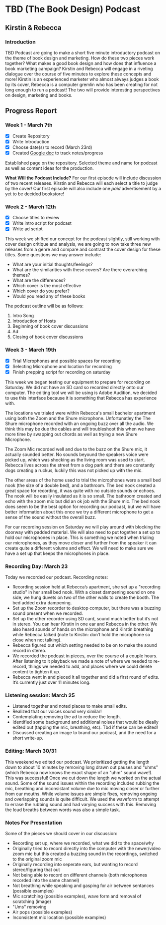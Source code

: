 # TBD (The Book Design) Podcast
## Kirstin & Rebecca 

### Introduction 
TBD Podcast are going to make a short five minute introductory podcast on the theme of book design and marketing. How do these two pieces work together? What makes a good book design and how does that influence a book marketing campaign? Kirstin and Rebecca will engage in a riveting dialogue over the course of five minutes to explore these concepts and more! Kirstin is an experienced marketer who almost always judges a book by its cover, Rebecca is a computer gremlin who has been creating for not long enough to run a podcast! The two will provide interesting perspectives on design, marketing and books. 

## Progress Report

### Week 1 - March 7th

- [x] Create Repository 
- [x] Write Introduction
- [x] Choose date(s) to record (March 23rd) 
- [x] Created [Google doc](https://docs.google.com/document/d/1wKqAWS8fh4DGoO0PELuPed_d3MSZxlmtmH4egvL7T3I/edit?usp=sharing) to track notes/progress

Established page on the repository. Selected theme and name for podcast as well as content ideas for the production.

**What Will the Podcast Include?**
For our first episode will include discussion of two recent releases. Kirstin and Rebecca will each select a title to judge by the cover! Our first episode will also include one *paid* advertisement by a yet to be decided bookstore!

### Week 2 - March 12th

- [x] Choose titles to review
- [x] Write intro script for podcast
- [x] Write ad script

This week we shifted our concept for the podcast slightly, still working with cover design critique and analysis, we are going to now take three new releases from a genre and compare and contrast the cover design for these titles. Some questions we may answer include:

<ul>
     <li>What are your initial thoughts/feelings?</li> 
      <li>What are the similarities with these covers? Are there overarching themes?</li>
      <li>What are the differences?</li>
      <li>Which cover is the most effective</li>
      <li>Which cover do you prefer?</li>
      <li>Would you read any of these books</li>
</ul>

The podcast outline will be as follows:
<ol>
      <li>Intro Song</li>
      <li>Introduction of Hosts</li>
      <li>Beginning of book cover discussions</li>
      <li>Ad</li>
      <li>Closing of book cover discussions</li>
</ol>

### Week 3 - March 19th
- [x] Trial Microphones and possible spaces for recording
- [x] Selecting Microphone and location for recording
- [x] Finish prepping script for recording on saturday

This week we began testing our equipment to prepare for recording on Saturday. We did not have an SD card so recorded directly onto our computer. The editing tool we will be using is Adobe Audition, we decided to use this interface because it is something that Rebecca has experience with. 

The locations we trialed were within Rebecca's small bachelor apartment using both the Zoom and the Shure microphone. Unfortunatley the The Shure microphone recorded with an ongoing buzz over all the audio. We think this may be due the cables and will troubleshoot this when we have more time by swapping out chords as well as trying a new Shure Microphone. 

The Zoom Mic recorded well and due to the buzz on the Shure mic, it actually sounded better. No sounds beyound the speakers voice were picked up, which was shocking as the living room was used to start. Rebecca lives across the street from a dog park and there are constantly dogs creating a ruckus, luckily this was not picked up with the mic. 

The other areas of the home used to trial the microphones were a small bed nook (the size of a double bed), and a bathroom. The bed nook created a great space for recording, it was quite with no outside sounds or echoes. The nook will be easily insulated as it is so small. The bathroom created and echo with the zoom mic but did an ok job with the Shure mic. The bed nook does seem to be the best option for recording our podcast, but we will have better information about this once we try a different microphone to get a sense of the sound without the overall buzz. 

For our recording session on Saturday we will play around with blocking the doorway with padded material. We will also need to put together a set up to hold our microphones in place. This is something we noted when trialing our microphones, as they move closer and further from the speaker it can create quite a different volume and effect. We will need to make sure we have a set up that keeps the microphones in place. 

### Recording Day: March 23

Today we recorded our podcast. 
Recording notes:
 
- Recording session held at Rebecca’s apartment, she set up a "recording studio" in her small bed nook. With a closet dampening sound on one side, we hung duvets on two of the other walls to create the booth. The bed added extra dampening.
- Set up the Zoom recorder to desktop computer, but there was a buzzing sound present when we recorded.
- Set up the other recorder using SD card, sound much better but it’s not in stereo. You can hear Kirstin in one ear and Rebecca in the other. We also heard sounds of hands on the microphone and Kirstin breathing while Rebecca talked (note to Kirstin: don’t hold the microphone so close when not talking).
- Rebecca figured out which setting needed to be on to make the sound record in stereo.
- We recorded the podcast in pieces, over the course of a couple hours. After listening to it playback we made a note of where we needed to re-record, things we needed to add, and places where we could delete content to tighten it up.
- Rebecca went in and pieced it all together and did a first round of edits. It’s currently just over 11 minutes long.

### Listening session: March 25

- Listened together and noted places to make small edits.
- Realized that our voices sound very similar! 
- Contemplating removing the ad to reduce the length.
- Identified some background and additional noises that would be dieally edited out (tapping the mic, breathing, etc). Tbd if these can be edited!
- Discussed creating an image to brand our podcast, and the need for a short write-up. 

### Editing: March 30/31

This weekend we edited our podcast. We prioritized getting the length down to about 10 minutes by removing long drawn out pauses and "uhms" (which Rebecca now knows the exact shape of an "uhm" sound wave!). This was successful! Once we cut down the length we worked on the actual sound. Some of the sound issues within the recording included rubbing the mic, breathing and inconsistant volume due to mic moving closer or further from our mouths. While volume issues are simple fixes, removing ongoing and overlapping sounds is quite difficult. We used the waveform to attempt to errase the rubbing sound and had varying success with this. Removing the loud breaths between words was also a simple task. 

### Notes For Presentation

Some of the pieces we should cover in our discussion:
- Recording set up, where we recorded, what we did to the space/why
- Originally tried to record directly into the computer with the newer/video zoom mic but this created a buzzing sound in the recordings, switched to the original zoom mic
- Originally recording into seperate ears, but wanting to record stereo/figuring that out
- Not being able to record on different channels (both microphones recorded into the same channel)
- Not breathing while speaking and gasping for air between sentances (possible examples)
- Mic scratching (possible examples), wave form and removal of scratching (image)
- "Ums" removing
- Air pops (possible examples)
- Inconsistent mic location (possible examples)
